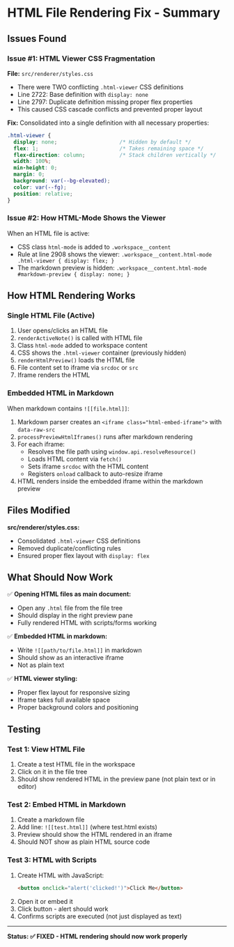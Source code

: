 # HTML File Rendering Fix - Summary

## Issues Found

### Issue #1: HTML Viewer CSS Fragmentation
**File:** `src/renderer/styles.css`
- There were TWO conflicting `.html-viewer` CSS definitions
- Line 2722: Base definition with `display: none`
- Line 2797: Duplicate definition missing proper flex properties
- This caused CSS cascade conflicts and prevented proper layout

**Fix:** Consolidated into a single definition with all necessary properties:
```css
.html-viewer {
  display: none;                    /* Hidden by default */
  flex: 1;                          /* Takes remaining space */
  flex-direction: column;           /* Stack children vertically */
  width: 100%;
  min-height: 0;
  margin: 0;
  background: var(--bg-elevated);
  color: var(--fg);
  position: relative;
}
```

### Issue #2: How HTML-Mode Shows the Viewer
When an HTML file is active:
- CSS class `html-mode` is added to `.workspace__content`
- Rule at line 2908 shows the viewer: `.workspace__content.html-mode .html-viewer { display: flex; }`
- The markdown preview is hidden: `.workspace__content.html-mode #markdown-preview { display: none; }`

## How HTML Rendering Works

### Single HTML File (Active)
1. User opens/clicks an HTML file
2. `renderActiveNote()` is called with HTML file
3. Class `html-mode` added to workspace content
4. CSS shows the `.html-viewer` container (previously hidden)
5. `renderHtmlPreview()` loads the HTML file
6. File content set to iframe via `srcdoc` or `src`
7. Iframe renders the HTML

### Embedded HTML in Markdown
When markdown contains `![[file.html]]`:
1. Markdown parser creates an `<iframe class="html-embed-iframe">` with `data-raw-src`
2. `processPreviewHtmlIframes()` runs after markdown rendering
3. For each iframe:
   - Resolves the file path using `window.api.resolveResource()`
   - Loads HTML content via `fetch()`
   - Sets iframe `srcdoc` with the HTML content
   - Registers `onload` callback to auto-resize iframe
4. HTML renders inside the embedded iframe within the markdown preview

## Files Modified

**src/renderer/styles.css:**
- Consolidated `.html-viewer` CSS definitions
- Removed duplicate/conflicting rules
- Ensured proper flex layout with `display: flex`

## What Should Now Work

✅ **Opening HTML files as main document:**
- Open any `.html` file from the file tree
- Should display in the right preview pane
- Fully rendered HTML with scripts/forms working

✅ **Embedded HTML in markdown:**
- Write `![[path/to/file.html]]` in markdown
- Should show as an interactive iframe
- Not as plain text

✅ **HTML viewer styling:**
- Proper flex layout for responsive sizing
- Iframe takes full available space
- Proper background colors and positioning

## Testing

### Test 1: View HTML File
1. Create a test HTML file in the workspace
2. Click on it in the file tree
3. Should show rendered HTML in the preview pane (not plain text or in editor)

### Test 2: Embed HTML in Markdown
1. Create a markdown file
2. Add line: `![[test.html]]` (where test.html exists)
3. Preview should show the HTML rendered in an iframe
4. Should NOT show as plain HTML source code

### Test 3: HTML with Scripts
1. Create HTML with JavaScript:
   ```html
   <button onclick="alert('clicked!')">Click Me</button>
   ```
2. Open it or embed it
3. Click button - alert should work
4. Confirms scripts are executed (not just displayed as text)

---

**Status: ✅ FIXED - HTML rendering should now work properly**
